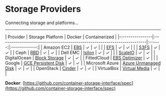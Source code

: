 # Storage Providers

Connecting storage and platforms...

---

| Provider        | Storage Platform                                                         | Docker | Containerized |
|-:---------------|:-------------------------------------------------------------------------|:------:|:-------------:|
| Amazon EC2      | [EBS](./storage-providers/aws.md#aws-ebs)                                |    ✓   |       ✓       |
|                 | [EFS](./storage-providers/aws.md#aws-efs)                                |    ✓   |       ✓       |
|                 | [S3FS](./storage-providers/aws.md#aws-s3fs)                              |    ✓   |       ✓       |
| Ceph            | [RBD](./storage-providers/ceph.md#ceph-rbd)                              |    ✓   |       ✓       |
| Dell EMC        | [Isilon](./storage-providers/dellemc.md#dell-emc-isilon)                 |    ✓   |       ✓       |
|                 | [ScaleIO](./storage-providers/dellemc.md#dell-emc-scaleio)               |    ✓   |       ✓       |
| DigitalOcean    | [Block Storage](./storage-providers/digitalocean.md#do-block-storage)    |    ✓   |       ✓       |
| FittedCloud     | [EBS Optimizer](./storage-providers/fittedcloud.md#ebs-optimizer)        |    ✓   |               |
| Google          | [GCE Persistent Disk](./storage-providers/google.md#gce-persistent-disk) |    ✓   |       ✓       |
| Microsoft Azure | [Azure Unmanaged Disk](./storage-providers/microsoft.md#azure-ud)        |    ✓   |       ✓       |
| OpenStack       | [Cinder](./storage-providers/openstack.md#cinder)                        |    ✓   |       ✓       |
| VirtualBox      | [Virtual Media](./storage-providers/virtualbox.md#virtualbox)            |    ✓   |               |

**Docker**: [https://github.com/container-storage-interface/spec](https://github.com/container-storage-interface/spec)

